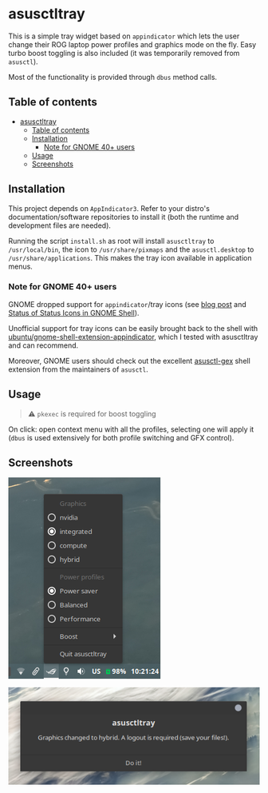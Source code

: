 # asusctltray
This is a simple tray widget based on `appindicator` which lets the user change their ROG laptop power profiles and graphics mode on the fly. Easy turbo boost toggling is also included (it was temporarily removed from `asusctl`).

Most of the functionality is provided through `dbus` method calls.

## Table of contents
- [asusctltray](#asusctltray)
  - [Table of contents](#table-of-contents)
  - [Installation](#installation)
    - [Note for GNOME 40+ users](#note-for-gnome-40-users)
  - [Usage](#usage)
  - [Screenshots](#screenshots)

## Installation
This project depends on `AppIndicator3`. Refer to your distro's documentation/software repositories to install it (both the runtime and development files are needed).

Running the script `install.sh` as root will install `asusctltray` to `/usr/local/bin`, the icon to `/usr/share/pixmaps` and the `asusctl.desktop` to `/usr/share/applications`. This makes the tray icon available in application menus.

### Note for GNOME 40+ users
GNOME dropped support for `appindicator`/tray icons (see [blog post](https://blogs.gnome.org/aday/2017/08/31/status-icons-and-gnome/) and [Status of Status Icons in GNOME Shell](https://discourse.gnome.org/t/status-of-status-icon-in-gnome-shell/6441)). 

Unofficial support for tray icons can be easily brought back to the shell with [ubuntu/gnome-shell-extension-appindicator](https://github.com/ubuntu/gnome-shell-extension-appindicator), which I tested with asusctltray and can recommend.

Moreover, GNOME users should check out the excellent [asusctl-gex](https://gitlab.com/asus-linux/asusctl-gex/-/tree/main) shell extension from the maintainers of `asusctl`.

## Usage
> ⚠️ `pkexec` is required for boost toggling

On click: open context menu with all the profiles, selecting one will apply it (`dbus` is used extensively for both profile switching and GFX control).

## Screenshots
![tray.png](screenshots/tray.png)

![dialog.png](screenshots/dialog.png)